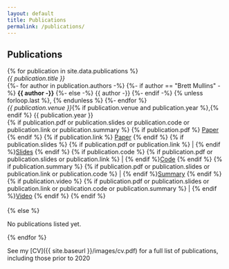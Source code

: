 ```yaml
---
layout: default
title: Publications
permalink: /publications/
---
```


## Publications

<section class="publications-list">
  {% for publication in site.data.publications %}
    <article class="publication-entry">
        <em>{{ publication.title }}</em>
        <br/>
        {%- for author in publication.authors -%}
            {%- if author == "Brett Mullins" -%}
                <strong>{{ author -}}</strong>
            {%- else -%}
                {{ author -}}
            {%- endif -%}
            {% unless forloop.last %}, {% endunless %}
        {%- endfor %}
        <br/>
        <em>{{ publication.venue }}</em>{% if publication.venue and publication.year %},{% endif %} {{ publication.year }}
        <br/>
        {% if publication.pdf or publication.slides or publication.code or publication.link or publication.summary %}
            {% if publication.pdf %}
                <a href="{{ site.baseurl }}/papers/{{ publication.pdf }}" target="_blank" rel="noopener noreferrer">Paper</a>
            {% endif %}
            {% if publication.link %}
                <a href="{{ publication.link }}" target="_blank" rel="noopener noreferrer">Paper</a>
            {% endif %}
            {% if publication.slides %}
            {% if publication.pdf or publication.link %} | {% endif %}<a href="{{ site.baseurl }}{{ publication.slides }}" target="_blank" rel="noopener noreferrer">Slides</a>
            {% endif %}
            {% if publication.code %}
            {% if publication.pdf or publication.slides or publication.link %} | {% endif %}<a href="{{ publication.code }}" target="_blank" rel="noopener noreferrer">Code</a>
            {% endif %}
            {% if publication.summary %}
            {% if publication.pdf or publication.slides or publication.link or publication.code %} | {% endif %}<a href="{{ site.baseurl}}/{{ publication.summary }}/">Summary</a>
            {% endif %}
            {% if publication.video %}
            {% if publication.pdf or publication.slides or publication.link or publication.code or publication.summary %} | {% endif %}<a href="{{ publication.video }}" target="_blank" rel="noopener noreferrer">Video</a>
            {% endif %}
        {% endif %}
        <br/> <br/>
    </article>
  {% else %}
    <p>No publications listed yet.</p>
  {% endfor %}
</section>

See my [CV]({{ site.baseurl }}/images/cv.pdf) for a full list of publications, including those prior to 2020